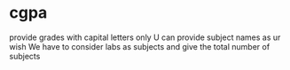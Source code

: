 # cgpa
provide grades with capital letters only
U can provide subject names as ur wish 
We have to consider labs as subjects and give the total number of subjects

